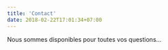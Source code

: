 ```yaml
---
title: 'Contact'
date: 2018-02-22T17:01:34+07:00
---
```


Nous sommes disponibles pour toutes vos questions...
